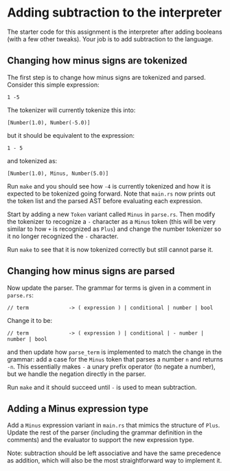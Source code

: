 Adding subtraction to the interpreter
=====================================

The starter code for this assignment is the interpreter after adding
booleans (with a few other tweaks). Your job is to add subtraction
to the language.


Changing how minus signs are tokenized
--------------------------------------

The first step is to change how minus signs are tokenized and
parsed. Consider this simple expression:

    1 -5

The tokenizer will currently tokenize this into:

    [Number(1.0), Number(-5.0)]

but it should be equivalent to the expression:

    1 - 5

and tokenized as:

    [Number(1.0), Minus, Number(5.0)]

Run `make` and you should see how `-4` is currently tokenized and
how it is expected to be tokenized going forward. Note that
`main.rs` now prints out the token list and the parsed AST before
evaluating each expression.

Start by adding a new `Token` variant called `Minus` in `parse.rs`.
Then modify the tokenizer to recognize a `-` character as a `Minus`
token (this will be very similar to how `+` is recognized as `Plus`)
and change the number tokenizer so it no longer recognized the `-`
character.

Run `make` to see that it is now tokenized correctly but still
cannot parse it.


Changing how minus signs are parsed
-----------------------------------

Now update the parser. The grammar for terms is given in a comment
in `parse.rs`:

    // term             -> ( expression ) | conditional | number | bool

Change it to be:

    // term             -> ( expression ) | conditional | - number | number | bool

and then update how `parse_term` is implemented to match the change
in the grammar: add a case for the `Minus` token that parses a
number `n` and returns `-n`. This essentially makes `-` a unary
prefix operator (to negate a number), but we handle the negation
directly in the parser.

Run `make` and it should succeed until `-` is used to mean
subtraction.


Adding a Minus expression type
------------------------------

Add a `Minus` expression variant in `main.rs` that mimics the
structure of `Plus`. Update the rest of the parser (including the
grammar definition in the comments) and the evaluator to support the
new expression type.

Note: subtraction should be left associative and have the same
precedence as addition, which will also be the most straightforward
way to implement it.
